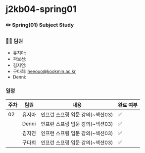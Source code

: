 # j2kb04-spring01
### ✏️ Spring(01) Subject Study



### 👩‍💻 팀원
- 유지아: 
- 곽보선: 
- 김지연: 
- 구다희: heeouo@kookmin.ac.kr
- Denni: 


### 일정
| 주차 | 팀원 | 내용 | 완료 여부 |
|----|----|----|----|
| 02 | 유지아 | 인프런 스프링 입문 강의(~섹션03) | ✅ |
|  | Denni | 인프런 스프링 입문 강의(~섹션03) | ✅ |
|  | 김지연 | 인프런 스프링 입문 강의(~섹션03) | ✅ |
|  | 구다희 | 인프런 스프링 입문 강의(~섹션03) | ✅ |